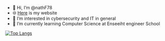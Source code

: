- 👋 Hi, I’m @nathF78
- 🌐 [Here](nathF78.github.io) is my website
- 👀 I’m interested in cybersecurity and IT in general
- 🌱 I’m currently learning Computer Science at Enseeiht engineer School


[![Top Langs](https://github-readme-stats.vercel.app/api/top-langs/?username=nathF78&layout=compact)](https://github.com/anuraghazra/github-readme-stats)









<!--- 📫 How to reach me ... --->

<!---
nathF78/nathF78 is a ✨ special ✨ repository because its `README.md` (this file) appears on your GitHub profile.
You can click the Preview link to take a look at your changes.
--->
